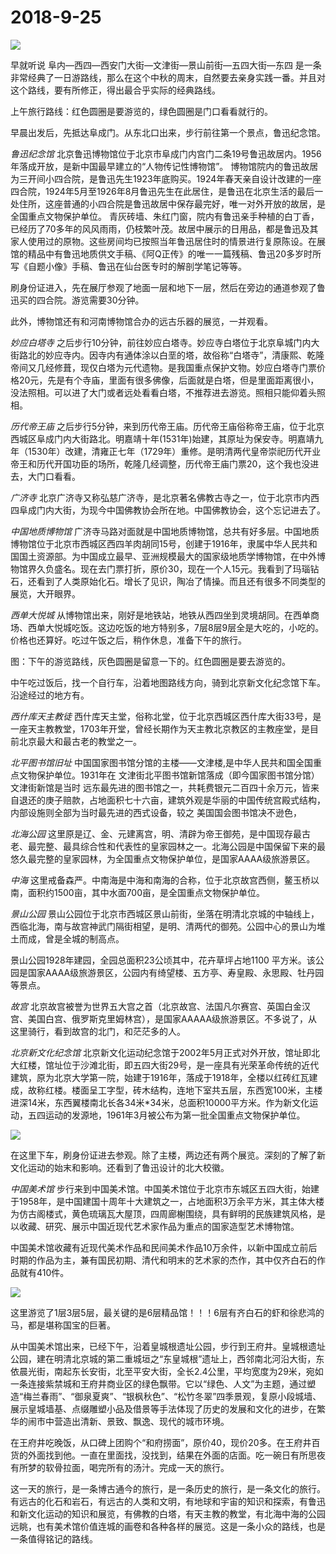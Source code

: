 # 2018-9-25

![](https://cdn.jsdelivr.net/gh/jn66/blogimg@master/2021-04-12-41d7.png)

早就听说
阜内—西四—西安门大街—文津街—景山前街—五四大街—东四
是一条非常经典了一日游路线，那么在这个中秋的周末，自然要去亲身实践一番。并且对这个路线，要有所修正，得出最合乎实际的经典路线。

上午旅行路线：红色圆圈是要游览的，绿色圆圈是门口看看就行的。

早晨出发后，先抵达阜成门。从东北口出来，步行前往第一个景点，鲁迅纪念馆。

*鲁迅纪念馆*
北京鲁迅博物馆位于北京市阜成门内宫门二条19号鲁迅故居内。1956年落成开放，是新中国最早建立的“人物传记性博物馆”。
博物馆院内的鲁迅故居为三开间小四合院，是鲁迅先生1923年底购买。1924年春天亲自设计改建的一座四合院，1924年5月至1926年8月鲁迅先生在此居住，是鲁迅在北京生活的最后一处住所，这座普通的小四合院是鲁迅故居中保存最完好，唯一对外开放的故居，是全国重点文物保护单位。
青灰砖墙、朱红门窗，院内有鲁迅亲手种植的白丁香，已经历了70多年的风风雨雨，仍枝繁叶茂。故居中展示的日用品，都是鲁迅及其家人使用过的原物。这些房间均已按照当年鲁迅居住时的情景进行复原陈设。在展馆的精品中有鲁迅地质供文手稿、《阿Q正传》的唯一一篇残稿、鲁迅20多岁时所写《自题小像》手稿、鲁迅在仙台医专时的解剖学笔记等等。



刷身份证进入，先在展厅参观了地面一层和地下一层，然后在旁边的通道参观了鲁迅买的四合院。游览需要30分钟。

此外，博物馆还有和河南博物馆合办的远古乐器的展览，一并观看。

*妙应白塔寺*
之后步行10分钟，前往妙应白塔寺。妙应寺白塔位于北京阜城门内大街路北的妙应寺内。因寺内有通体涂以白垩的塔，故俗称“白塔寺”，清康熙、乾隆帝间又几经修葺，现仅白塔为元代遗物。是我国重点保护文物。妙应白塔寺门票价格20元，先是有个寺庙，里面有很多佛像，后面就是白塔，但是里面距离很小，没法照相。可以进了大门或者远处看看白塔，不推荐进去游览。照相只能仰着头照相。



*历代帝王庙*
之后步行5分钟，来到历代帝王庙。历代帝王庙俗称帝王庙，位于北京西城区阜成门内大街路北。明嘉靖十年(1531年)始建，其原址为保安寺。明嘉靖九年（1530年）改建，清雍正七年（1729年）重修。是明清两代皇帝崇祀历代开业帝王和历代开国功臣的场所，乾隆几经调整，历代帝王庙门票20，这个我也没进去，大门口看看。



*广济寺*
北京广济寺又称弘慈广济寺，是北京著名佛教古寺之一，位于北京市内西四阜成门内大街，为现今中国佛教协会所在地。中国佛教协会，这个忘记进去了。

*中国地质博物馆*
广济寺马路对面就是中国地质博物馆，总共有好多层。中国地质博物馆位于北京市西城区西四羊肉胡同15号，创建于1916年，隶属中华人民共和国国土资源部。为中国成立最早、亚洲规模最大的国家级地质学博物馆，在中外博物馆界久负盛名。现在去门票打折，原价30，现在一个人15元。我看到了玛瑙钻石，还看到了人类原始化石。增长了见识，陶冶了情操。而且还有很多不同类型的展览，大开眼界。



*西单大悦城*
从博物馆出来，刚好是地铁站，地铁从西四坐到灵境胡同。在西单商场、西单大悦城吃饭。这边吃饭的地方特别多，7层8层9层全是大吃的，小吃的。价格也还算好。吃过午饭之后，稍作休息，准备下午的旅行。



图：下午的游览路线，灰色圆圈是留意一下的。红色圆圈是要去游览的。

中午吃过饭后，找一个自行车，沿着地图路线方向，骑到北京新文化纪念馆下车。沿途经过的地方有。

*西什库天主教徒*
西什库天主堂，俗称北堂，位于北京西城区西什库大街33号，是一座天主教教堂，1703年开堂，曾经长期作为天主教北京教区的主教座堂，是目前北京最大和最古老的教堂之一。

*北平图书馆旧址*
中国国家图书馆分馆的主楼——文津楼,是中华人民共和国全国重点文物保护单位。1931年在 文津街北平图书馆新馆落成（即今国家图书馆分馆）文津街新馆是当时 远东最先进的图书馆之一，共耗费银元二百四十余万元，皆来自退还的庚子赔款，占地面积七十六亩，建筑外观是华丽的中国传统宫殿式结构，内部设施则全部为当时最先进的西式设备，较之 美国国会图书馆决不逊色，

*北海公园*
这里原是辽、金、元建离宫，明、清辟为帝王御苑，是中国现存最古老、最完整、最具综合性和代表性的皇家园林之一。北海公园是中国保留下来的最悠久最完整的皇家园林，为全国重点文物保护单位，是国家AAAA级旅游景区。

*中海*
这里戒备森严。中南海是中海和南海的合称，位于北京故宫西侧，鳌玉桥以南，面积约1500亩，其中水面700亩，是全国重点文物保护单位。

*景山公园*
景山公园位于北京市西城区景山前街，坐落在明清北京城的中轴线上，西临北海，南与故宫神武门隔街相望，是明、清两代的御苑。公园中心的景山为堆土而成，曾是全城的制高点。

景山公园1928年建园，全园总面积23公顷其中，花卉草坪占地1100 平方米。该公园是国家AAAA级旅游景区，公园内有绮望楼、五方亭、寿皇殿、永思殿、牡丹园等景点。

*故宫*
北京故宫被誉为世界五大宫之首（北京故宫、法国凡尔赛宫、英国白金汉宫、美国白宫、俄罗斯克里姆林宫），是国家AAAAA级旅游景区。不多说了，从这里骑行，看到故宫的北门，和茫茫多的人。

*北京新文化纪念馆*
北京新文化运动纪念馆于2002年5月正式对外开放，馆址即北大红楼，馆址位于沙滩北街，即五四大街29号，是一座具有光荣革命传统的近代建筑，原为北京大学第一院，始建于1916年，落成于1918年，全楼以红砖红瓦建成，故称红楼。楼面呈工字型，砖木结构，连地下室共五层，东西宽100米，主楼进深14米，东西翼楼南北长各34米*34米，总面积10000平方米。作为新文化运动，五四运动的发源地，1961年3月被公布为第一批全国重点文物保护单位。





![](https://cdn.jsdelivr.net/gh/jn66/blogimg@master/2021-04-12-4fb4.png)



在这里下车，刷身份证进去参观。除了主楼，两边还有两个展览。深刻的了解了新文化运动的始末和影响。还看到了鲁迅设计的北大校徽。

*中国美术馆*
步行来到中国美术馆。中国美术馆位于北京市东城区五四大街，始建于1958年，是中国建国十周年十大建筑之一，占地面积3万余平方米，其主体大楼为仿古阁楼式，黄色琉璃瓦大屋顶，四周廊榭围绕，具有鲜明的民族建筑风格，是以收藏、研究、展示中国近现代艺术家作品为重点的国家造型艺术博物馆。

中国美术馆收藏有近现代美术作品和民间美术作品10万余件，以新中国成立前后时期的作品为主，兼有国民初期、清代和明末的艺术家的杰作，其中仅齐白石的作品就有410件。

![](https://cdn.jsdelivr.net/gh/jn66/blogimg@master/2021-04-12-a3e6.png)



这里游览了1层3层5层，最关键的是6层精品馆！！！6层有齐白石的虾和徐悲鸿的马，都是堪称国宝的巨著。



从中国美术馆出来，已经下午，沿着皇城根遗址公园，步行到王府井。皇城根遗址公园，建在明清北京城的第二重城垣之“东皇城根”遗址上，西邻南北河沿大街，东依晨光街，南起东长安街，北至平安大街，全长2.4公里，平均宽度为29米，宛如一条连接紫禁城和王府井商业区的绿色飘带。它以“绿色、人文”为主题，通过塑造“梅兰春雨”、“御泉夏爽”、“银枫秋色”、“松竹冬翠”四季景观，复原小段城墙、展示皇城墙基、点缀雕塑小品及借景等手法体现了历史的发展和文化的进步，在繁华的闹市中营造出清新、景致、飘逸、现代的城市环境。

在王府井吃晚饭，从口碑上团购个“和府捞面”，原价40，现价20多。在王府井百货的外面找到他。一直在里面找，没找到，结果在外面的店面。吃一碗日有所思夜有所梦的软骨拉面，喝完所有的汤汁。完成一天的旅行。

这一天的旅行，是一条博古通今的旅行，是一条历史的旅行，是一条文化的旅行。有远古的化石和岩石，有远古的人类和文明，有地球和宇宙的知识和探索，有鲁迅和新文化运动的知识和展览，有佛教的白塔，有天主教的教堂，有北海中海的公园远眺，也有美术馆价值连城的画卷和各种各样的展览。这是一条小众的路线，也是一条值得铭记的路线。